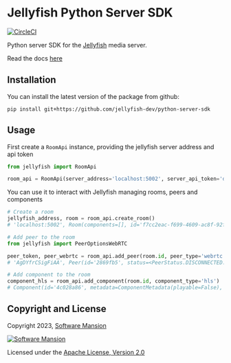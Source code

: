 # Jellyfish Python Server SDK

[![CircleCI](https://dl.circleci.com/status-badge/img/gh/jellyfish-dev/python-server-sdk/tree/main.svg?style=svg)](https://dl.circleci.com/status-badge/redirect/gh/jellyfish-dev/python-server-sdk/tree/main)

Python server SDK for the [Jellyfish](https://github.com/jellyfish-dev/jellyfish) media server.

Read the docs [here](https://jellyfish-dev.github.io/python-server-sdk/jellyfish.html)

## Installation

You can install the latest version of the package from github:
```
pip install git+https://github.com/jellyfish-dev/python-server-sdk
```

## Usage

First create a `RoomApi` instance, providing the jellyfish server address and api token

```python
from jellyfish import RoomApi

room_api = RoomApi(server_address='localhost:5002', server_api_token='development')
```

You can use it to interact with Jellyfish managing rooms, peers and components

```python
# Create a room
jellyfish_address, room = room_api.create_room()
# 'localhost:5002', Room(components=[], id='f7cc2eac-f699-4609-ac8f-92f1ad6bea0c', peers=[])

# Add peer to the room
from jellyfish import PeerOptionsWebRTC

peer_token, peer_webrtc = room_api.add_peer(room.id, peer_type='webrtc', options=PeerOptionsWebRTC())
# 'AgDYfrCSigFiAA', Peer(id='2869fb5', status=<PeerStatus.DISCONNECTED: 'disconnected'>, type='webrtc')

# Add component to the room
component_hls = room_api.add_component(room.id, component_type='hls')
# Component(id='4c028a86', metadata=ComponentMetadata(playable=False), type='hls')
```

## Copyright and License

Copyright 2023, [Software Mansion](https://swmansion.com/?utm_source=git&utm_medium=readme&utm_campaign=jellyfish)

[![Software Mansion](https://logo.swmansion.com/logo?color=white&variant=desktop&width=200&tag=membrane-github)](https://swmansion.com/?utm_source=git&utm_medium=readme&utm_campaign=jellyfish)

Licensed under the [Apache License, Version 2.0](LICENSE)